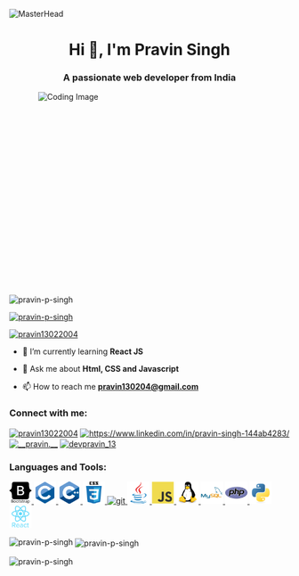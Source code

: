 ![MasterHead](https://mir-s3-cdn-cf.behance.net/project_modules/max_1200/79731568097599.5b50bca477735.jpg)
<h1 align="center">Hi 👋, I'm Pravin Singh</h1>
<h3 align="center">A passionate web developer from India</h3>
<img alt="Coding Image" align="center" width="400" height="350" src="https://media.tenor.com/2uyENRmiUt0AAAAC/coding.gif" style="display:block; margin: 0 auto;">

<p align="left"> <img src="https://komarev.com/ghpvc/?username=pravin-p-singh&label=Profile%20views&color=0e75b6&style=flat" alt="pravin-p-singh" /> </p>

<p align="left"> <a href="https://github.com/ryo-ma/github-profile-trophy"><img src="https://github-profile-trophy.vercel.app/?username=pravin-p-singh" alt="pravin-p-singh" /></a> </p>

<p align="left"> <a href="https://twitter.com/pravin13022004" target="blank"><img src="https://img.shields.io/twitter/follow/pravin13022004?logo=twitter&style=for-the-badge" alt="pravin13022004" /></a> </p>

- 🌱 I’m currently learning **React JS**

- 💬 Ask me about **Html, CSS and Javascript**

- 📫 How to reach me **pravin130204@gmail.com**

<h3 align="left">Connect with me:</h3>
<p align="left">
<a href="https://twitter.com/pravin13022004" target="blank"><img align="center" src="https://raw.githubusercontent.com/rahuldkjain/github-profile-readme-generator/master/src/images/icons/Social/twitter.svg" alt="pravin13022004" height="30" width="40" /></a>
<a href="https://linkedin.com/in/https://www.linkedin.com/in/pravin-singh-144ab4283/" target="blank"><img align="center" src="https://raw.githubusercontent.com/rahuldkjain/github-profile-readme-generator/master/src/images/icons/Social/linked-in-alt.svg" alt="https://www.linkedin.com/in/pravin-singh-144ab4283/" height="30" width="40" /></a>
<a href="https://www.instagram.com/___pravin._____/" target="blank"><img align="center" src="https://raw.githubusercontent.com/rahuldkjain/github-profile-readme-generator/master/src/images/icons/Social/instagram.svg" alt="__pravin.__" height="30" width="40" /></a>
<a href="https://www.codechef.com/users/devpravin_13" target="blank"><img align="center" src="https://cdn.jsdelivr.net/npm/simple-icons@3.1.0/icons/codechef.svg" alt="devpravin_13" height="30" width="40" /></a>
</p>

<h3 align="left">Languages and Tools:</h3>
<p align="left"> <a href="https://getbootstrap.com" target="_blank" rel="noreferrer"> <img src="https://raw.githubusercontent.com/devicons/devicon/master/icons/bootstrap/bootstrap-plain-wordmark.svg" alt="bootstrap" width="40" height="40"/> </a> <a href="https://www.cprogramming.com/" target="_blank" rel="noreferrer"> <img src="https://raw.githubusercontent.com/devicons/devicon/master/icons/c/c-original.svg" alt="c" width="40" height="40"/> </a> <a href="https://www.w3schools.com/cpp/" target="_blank" rel="noreferrer"> <img src="https://raw.githubusercontent.com/devicons/devicon/master/icons/cplusplus/cplusplus-original.svg" alt="cplusplus" width="40" height="40"/> </a> <a href="https://www.w3schools.com/css/" target="_blank" rel="noreferrer"> <img src="https://raw.githubusercontent.com/devicons/devicon/master/icons/css3/css3-original-wordmark.svg" alt="css3" width="40" height="40"/> </a> <a href="https://git-scm.com/" target="_blank" rel="noreferrer"> <img src="https://www.vectorlogo.zone/logos/git-scm/git-scm-icon.svg" alt="git" width="40" height="40"/> </a> <a href="https://www.java.com" target="_blank" rel="noreferrer"> <img src="https://raw.githubusercontent.com/devicons/devicon/master/icons/java/java-original.svg" alt="java" width="40" height="40"/> </a> <a href="https://developer.mozilla.org/en-US/docs/Web/JavaScript" target="_blank" rel="noreferrer"> <img src="https://raw.githubusercontent.com/devicons/devicon/master/icons/javascript/javascript-original.svg" alt="javascript" width="40" height="40"/> </a> <a href="https://www.linux.org/" target="_blank" rel="noreferrer"> <img src="https://raw.githubusercontent.com/devicons/devicon/master/icons/linux/linux-original.svg" alt="linux" width="40" height="40"/> </a> <a href="https://www.mysql.com/" target="_blank" rel="noreferrer"> <img src="https://raw.githubusercontent.com/devicons/devicon/master/icons/mysql/mysql-original-wordmark.svg" alt="mysql" width="40" height="40"/> </a> <a href="https://www.php.net" target="_blank" rel="noreferrer"> <img src="https://raw.githubusercontent.com/devicons/devicon/master/icons/php/php-original.svg" alt="php" width="40" height="40"/> </a> <a href="https://www.python.org" target="_blank" rel="noreferrer"> <img src="https://raw.githubusercontent.com/devicons/devicon/master/icons/python/python-original.svg" alt="python" width="40" height="40"/> </a> <a href="https://reactjs.org/" target="_blank" rel="noreferrer"> <img src="https://raw.githubusercontent.com/devicons/devicon/master/icons/react/react-original-wordmark.svg" alt="react" width="40" height="40"/> </a> </p>

<p><img align="left" src="https://github-readme-stats.vercel.app/api/top-langs?username=pravin-p-singh&show_icons=true&locale=en&layout=compact" alt="pravin-p-singh" /></p>

<p>&nbsp;<img align="center" src="https://github-readme-stats.vercel.app/api?username=pravin-p-singh&show_icons=true&locale=en" alt="pravin-p-singh" /></p>

<p><img align="center" src="https://github-readme-streak-stats.herokuapp.com/?user=pravin-p-singh&" alt="pravin-p-singh" /></p>
